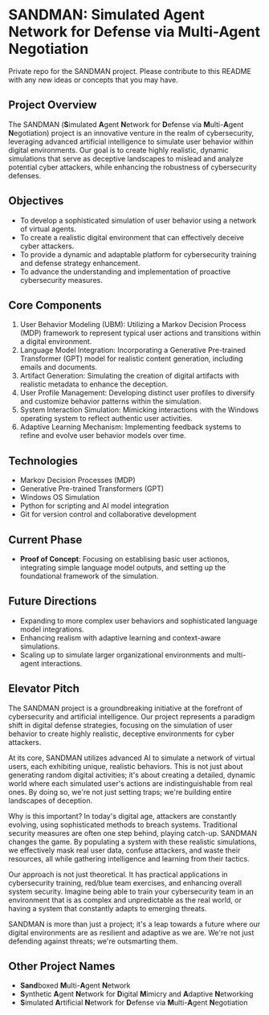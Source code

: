 # SANDMAN: Simulated Agent Network for Defense via Multi-Agent Negotiation

Private repo for the SANDMAN project. Please contribute to this README with any new ideas or concepts that you may have.

## Project Overview

The SANDMAN (**S**imulated **A**gent **N**etwork for **D**efense via **M**ulti-**A**gent **N**egotiation) project is an innovative venture in the realm of cybersecurity, leveraging advanced artificial intelligence to simulate user behavior within digital environments. Our goal is to create highly realistic, dynamic simulations that serve as deceptive landscapes to mislead and analyze potential cyber attackers, while enhancing the robustness of cybersecurity defenses.

## Objectives

- To develop a sophisticated simulation of user behavior using a network of virtual agents.
- To create a realistic digital environment that can effectively deceive cyber attackers.
- To provide a dynamic and adaptable platform for cybersecurity training and defense strategy enhancement.
- To advance the understanding and implementation of proactive cybersecurity measures.

## Core Components

1. User Behavior Modeling (UBM): Utilizing a Markov Decision Process (MDP) framework to represent typical user actions and transitions within a digital environment.
2. Language Model Integration: Incorporating a Generative Pre-trained Transformer (GPT) model for realistic content generation, including emails and documents.
3. Artifact Generation: Simulating the creation of digital artifacts with realistic metadata to enhance the deception.
4. User Profile Management: Developing distinct user profiles to diversify and customize behavior patterns within the simulation.
5. System Interaction Simulation: Mimicking interactions with the Windows operating system to reflect authentic user activities.
6. Adaptive Learning Mechanism: Implementing feedback systems to refine and evolve user behavior models over time.

## Technologies

- Markov Decision Processes (MDP)
- Generative Pre-trained Transformers (GPT)
- Windows OS Simulation
- Python for scripting and AI model integration
- Git for version control and collaborative development

## Current Phase

- **Proof of Concept**: Focusing on establising basic user actionos, integrating simple language model outputs, and setting up the foundational framework of the simulation.

## Future Directions

- Expanding to more complex user behaviors and sophisticated language model integrations.
- Enhancing realism with adaptive learning and context-aware simulations.
- Scaling up to simulate larger organizational environments and multi-agent interactions.

## Elevator Pitch

The SANDMAN project is a groundbreaking initiative at the forefront of cybersecurity and artificial intelligence. Our project represents a paradigm shift in digital defense strategies, focusing on the simulation of user behavior to create highly realistic, deceptive environments for cyber attackers.

At its core, SANDMAN utilizes advanced AI to simulate a network of virtual users, each exhibiting unique, realistic behaviors. This is not just about generating random digital activities; it's about creating a detailed, dynamic world where each simulated user's actions are indistinguishable from real ones. By doing so, we're not just setting traps; we're building entire landscapes of deception.

Why is this important? In today's digital age, attackers are constantly evolving, using sophisticated methods to breach systems. Traditional security measures are often one step behind, playing catch-up. SANDMAN changes the game. By populating a system with these realistic simulations, we effectively mask real user data, confuse attackers, and waste their resources, all while gathering intelligence and learning from their tactics.

Our approach is not just theoretical. It has practical applications in cybersecurity training, red/blue team exercises, and enhancing overall system security. Imagine being able to train your cybersecurity team in an environment that is as complex and unpredictable as the real world, or having a system that constantly adapts to emerging threats.

SANDMAN is more than just a project; it's a leap towards a future where our digital environments are as resilient and adaptive as we are. We're not just defending against threats; we're outsmarting them.

## Other Project Names

- **Sand**boxed **M**ulti-**A**gent **N**etwork
- **S**ynthetic **A**gent **N**etwork for **D**igital **M**imicry and **A**daptive **N**etworking
- **S**imulated **A**rtificial **N**etwork for **D**efense via **M**ulti-**A**gent **N**egotiation
